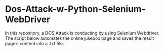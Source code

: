 # Dos-Attack-w-Python-Selenium-WebDriver

In this repository, a DOS Attack is conducting by using Selenium Webdriver.  The script below automates the online jukebox page and saves the result page’s content into a .txt file.
